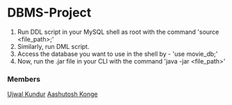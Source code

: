 # DBMS-Project

1. Run DDL script in your MySQL shell as root with the command
'source <file_path>;'
2. Similarly, run DML script.
3. Access the database you want to use in the shell by - 
'use movie_db;'
4. Now, run the .jar file in your CLI with the command
'java -jar <file_path>'

### Members
[Ujwal Kundur](https://github.com/Ajax-Light)
[Aashutosh Konge](https://github.com/kaash-bot)
